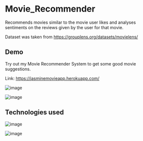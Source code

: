# Movie_Recommender
Recommends movies similar to the movie user likes and analyses sentiments on the reviews given by the user for that movie.


Dataset was taken from https://grouplens.org/datasets/movielens/

Demo
----------------------------------------------------------------------------------------------------------------------
Try out my Movie Recommender System to get some good movie suggestions.

Link: https://jasminemovieapp.herokuapp.com/

![image](https://user-images.githubusercontent.com/55586376/154821250-ca4f1d08-7648-4912-9a62-f6239baf8ae9.png)


![image](https://user-images.githubusercontent.com/55586376/154821288-990da10c-889a-48cd-9109-578ef1e1fd64.png)


Technologies used
---------------------------------------------------------------------------------------------------------------------
![image](https://user-images.githubusercontent.com/55586376/155333611-fb442e0a-0d38-4110-be09-d480a5ba2bae.png)

![image](https://user-images.githubusercontent.com/55586376/155333664-40a638a7-d86b-4e9e-b710-b4e89b6de332.png)
